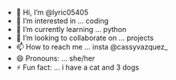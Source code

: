 - 👋 Hi, I’m @lyric05405
- 👀 I’m interested in ... coding
- 🌱 I’m currently learning ... python
- 💞️ I’m looking to collaborate on ... projects
- 📫 How to reach me ... insta @cassyvazquez_
- 😄 Pronouns: ... she/her
- ⚡ Fun fact: ... i have a cat and 3 dogs

<!---
lyric05405/lyric05405 is a ✨ special ✨ repository because its `README.md` (this file) appears on your GitHub profile.
You can click the Preview link to take a look at your changes.
--->
